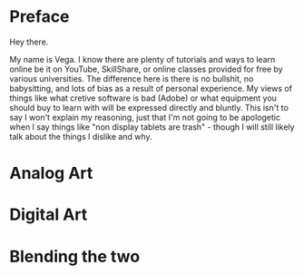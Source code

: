# Preface

Hey there.

My name is Vega. I know there are plenty of tutorials and ways to learn online be it on YouTube, SkillShare, or online classes provided for free by various universities. The difference here is there is no bullshit, no babysitting, and lots of bias as a result of personal experience. My views of things like what cretive software is bad (Adobe) or what equipment you should buy to learn with will be expressed directly and bluntly. This isn't to say I won't explain my reasoning, just that I'm not going to be apologetic when I say things like "non display tablets are trash" - though I will still likely talk about the things I dislike and why.

# Analog Art

# Digital Art

# Blending the two